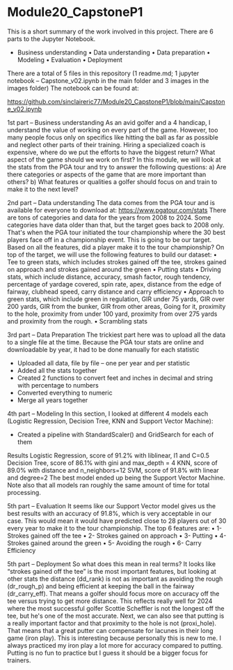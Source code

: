 # Module20_CapstoneP1

This is a short summary of the work involved in this project. There are 6 parts to the Jupyter Notebook.

- Business understanding
•	Data understanding
•	Data preparation
•	Modeling
•	Evaluation
•	Deployment

There are a total of 5 files in this repository (1 readme.md; 1 jupyter notebook – Capstone_v02.ipynb in the main folder and 3 images in the images folder)
The notebook can be found at: 

https://github.com/sinclaireric77/Module20_CapstoneP1/blob/main/Capstone_v02.ipynb

1st part – Business understanding
As an avid golfer and a 4 handicap, I understand the value of working on every part of the game. However, too many people focus only on specifics like hitting the ball as far as possible and neglect other parts of their training. Hiring a specialized coach is expensive, where do we put the efforts to have the biggest return? What aspect of the game should we work on first?
In this module, we will look at the stats from the PGA tour and try to answer the following questions:
a) Are there categories or aspects of the game that are more important than others?
b) What features or qualities a golfer should focus on and train to make it to the next level?

2nd part – Data understanding
The data comes from the PGA tour and is available for everyone to download at: https://www.pgatour.com/stats
There are tons of categories and data for the years from 2008 to 2024. Some categories have data older than that, but the target goes back to 2008 only. That's when the PGA tour initiated the tour championship where the 30 best players face off in a championship event. This is going to be our target.
Based on all the features, did a player make it to the tour championship?
On top of the target, we will use the following features to build our dataset:
•	Tee to green stats, which includes strokes gained off the tee, strokes gained on approach and strokes gained around the green
•	Putting stats
•	Driving stats, which include distance, accuracy, smash factor, rough tendency, percentage of yardage covered, spin rate, apex, distance from the edge of fairway, clubhead speed, carry distance and carry efficiency
•	Approach to green stats, which include green in regulation, GIR under 75 yards, GIR over 200 yards, GIR from the bunker, GIR from other areas, Going for it, proximity to the hole, proximity from under 100 yard, proximity from over 275 yards and proximity from the rough.
•	Scrambling stats

3rd part – Data Preparation
The trickiest part here was to upload all the data to a single file at the time. Because the PGA tour stats are online and downloadable by year, it had to be done manually for each statistic
-	Uploaded all data, file by file – one per year and per statistic
-	Added all the stats together
-	Created 2 functions to convert feet and inches in decimal and string with percentage to numbers
-	Converted everything to numeric
-	Merge all years together

4th part – Modeling 
In this section, I looked at different 4 models each (Logistic Regression, Decision Tree, KNN and Support Vector Machine):
-	Created a pipeline with StandardScaler() and GridSearch for each of them

Results
Logistic Regression, score of 91.2% with liblinear, l1 and C=0.5
Decision Tree, score of 86.1% with gini and max_depth = 4
KNN, score of 89.0% with distance and n_neighbors=12
SVM, score of 91.8% with linear and degree=2
The best model ended up being the Support Vector Machine. Note also that all models ran roughly the same amount of time for total processing.

5th part – Evaluation
It seems like our Support Vector model gives us the best results with an accuracy of 91.8%, which is very acceptable in our case. This would mean it would have predicted close to 28 players out of 30 every year to make it to the tour championship.
The top 6 features are:
•	1- Strokes gained off the tee
•	2- Strokes gained on approach
•	3- Putting
•	4- Strokes gained around the green
•	5- Avoiding the rough
•	6- Carry Efficiency
 

5th part – Deployment
So what does this mean in real terms?
It looks like “strokes gained off the tee” is the most important features, but looking at other stats the distance (dd_rank) is not as important as avoiding the rough (dr_rough_p) and being efficient at keeping the ball in the fairway (dr_carry_eff). That means a golfer should focus more on accuracy off the tee versus trying to get more distance. This reflects really well for 2024 where the most successful golfer Scottie Scheffler is not the longest off the tee, but he's one of the most accurate.
Next, we can also see that putting is a really important factor and that proximity to the hole is not (proxi_hole). That means that a great putter can compensate for lacunes in their long game (iron play). This is interesting because personally this is new to me. I always practiced my iron play a lot more for accuracy compared to putting. Putting is no fun to practice but I guess it should be a bigger focus for trainers.
